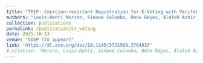 ```yaml
---
title: "TRIP: Coercion-resistant Registration for E-Voting with Verifability and Usability in Votegral"
authors: "Louis-Henri Merino, Simone Colombo, Rene Reyes, Alaleh Azhir, Shailesh Mishra, Pasindu Tennage, Mohammad Amin Raeisi, Haoqian Zhang, Jeff Allen, Bernhard Tellenbach, Vero Estrada-Galiñanes, and Bryan Ford"
collection: publications
permalink: /publication/cr_voting
date: 2025-10-13
venue: "SOSP (to appear)"
link: 'https://dl.acm.org/doi/10.1145/3731569.3764837'
# citation: 'Merino, Louis-Henri, Simone Colombo, Rene Reyes, Alaleh Azhir, Haoqian Zhang, Jeff Allen, Bernhard Tellenbach, Vero Estrada-Galiñanes, and Bryan Ford. "TRIP: Trust-Limited Coercion-Resistant In-Person Voter Registration." arXiv preprint arXiv:2202.06692 (2022).'
---
```

